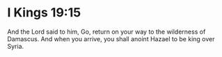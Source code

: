 # I Kings 19:15

And the Lord said to him, Go, return on your way to the wilderness of Damascus. And when you arrive, you shall anoint Hazael to be king over Syria.
